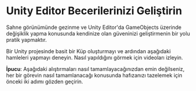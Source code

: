 # Unity Editor Becerilerinizi Geliştirin

Sahne görünümünde gezinme ve Unity Editor'da GameObjects üzerinde değişiklik yapma konusunda kendinize olan güveninizi geliştirmenin bir yolu pratik yapmaktır.

Bir Unity projesinde basit bir Küp oluşturmayı ve ardından aşağıdaki hamleleri yapmayı deneyin. Nasıl yapıldığını görmek için videoları izleyin.

**İpucu**: Aşağıdaki alıştırmaları nasıl tamamlayacağınızdan emin değilseniz, her bir görevin nasıl tamamlanacağı konusunda hafızanızı tazelemek için önceki iki adımı gözden geçirin.












